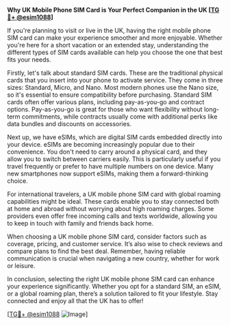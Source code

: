 **Why UK Mobile Phone SIM Card is Your Perfect Companion in the UK [[TG💪+ @esim1088](https://t.me/s/esim1088)]**

If you're planning to visit or live in the UK, having the right mobile phone SIM card can make your experience smoother and more enjoyable. Whether you're here for a short vacation or an extended stay, understanding the different types of SIM cards available can help you choose the one that best fits your needs.

Firstly, let's talk about standard SIM cards. These are the traditional physical cards that you insert into your phone to activate service. They come in three sizes: Standard, Micro, and Nano. Most modern phones use the Nano size, so it's essential to ensure compatibility before purchasing. Standard SIM cards often offer various plans, including pay-as-you-go and contract options. Pay-as-you-go is great for those who want flexibility without long-term commitments, while contracts usually come with additional perks like data bundles and discounts on accessories.

Next up, we have eSIMs, which are digital SIM cards embedded directly into your device. eSIMs are becoming increasingly popular due to their convenience. You don't need to carry around a physical card, and they allow you to switch between carriers easily. This is particularly useful if you travel frequently or prefer to have multiple numbers on one device. Many new smartphones now support eSIMs, making them a forward-thinking choice.

For international travelers, a UK mobile phone SIM card with global roaming capabilities might be ideal. These cards enable you to stay connected both at home and abroad without worrying about high roaming charges. Some providers even offer free incoming calls and texts worldwide, allowing you to keep in touch with family and friends back home.

When choosing a UK mobile phone SIM card, consider factors such as coverage, pricing, and customer service. It’s also wise to check reviews and compare plans to find the best deal. Remember, having reliable communication is crucial when navigating a new country, whether for work or leisure.

In conclusion, selecting the right UK mobile phone SIM card can enhance your experience significantly. Whether you opt for a standard SIM, an eSIM, or a global roaming plan, there’s a solution tailored to fit your lifestyle. Stay connected and enjoy all that the UK has to offer! 

[[TG💪+ @esim1088](https://t.me/s/esim1088) ![Image](https://i.postimg.cc/Y0z9fWf4/image.png)]